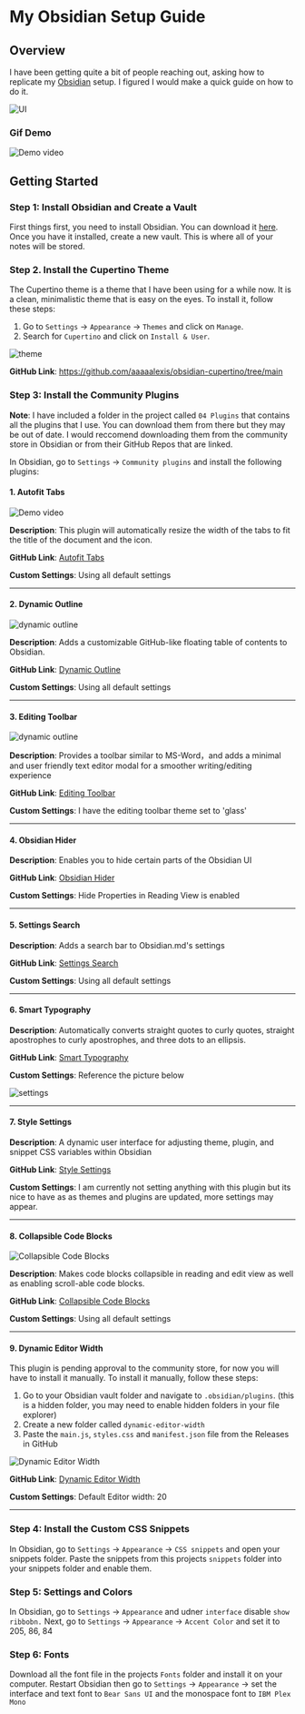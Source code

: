 # My Obsidian Setup Guide
## Overview
I have been getting quite a bit of people reaching out, asking how to replicate my [Obsidian](https://obsidian.md) setup. I figured I would make a quick guide on how to do it.

![UI](/images/main.png) 

### Gif Demo
![Demo video](/images/main.gif) 


## Getting Started
### Step 1: Install Obsidian and Create a Vault
First things first, you need to install Obsidian. You can download it [here](https://obsidian.md). Once you have it installed, create a new vault. This is where all of your notes will be stored.

### Step 2. Install the Cupertino Theme
The Cupertino theme is a theme that I have been using for a while now. It is a clean, minimalistic theme that is easy on the eyes. To install it, follow these steps:
1. Go to `Settings` -> `Appearance` -> `Themes` and click on `Manage`.
2. Search for `Cupertino` and click on `Install & User`.

![theme](https://github.com/aaaaalexis/obsidian-cupertino/blob/main/img/hero.png?raw=true)

**GitHub Link**: https://github.com/aaaaalexis/obsidian-cupertino/tree/main


### Step 3: Install the Community Plugins
**Note**: I have included a folder in the project called `04 Plugins` that contains all the plugins that I use. You can download them from there but they may be out of date. I would reccomend downloading them from the community store in Obsidian or from their GitHub Repos that are linked.

In Obsidian, go to `Settings` -> `Community plugins` and install the following plugins:
#### 1. Autofit Tabs
![Demo video](/images/autofit-demo.gif) 

**Description**: This plugin will automatically resize the width of the tabs to fit the title of the document and the icon.

**GitHub Link**: [Autofit Tabs](https://github.com/bwya77/autofit-tabs)

**Custom Settings**: Using all default settings

---

#### 2. Dynamic Outline

![dynamic outline](https://github.com/theopavlove/obsidian-dynamic-outline/raw/master/assets/demo-usage.gif)

**Description**: Adds a customizable GitHub-like floating table of contents to Obsidian.

**GitHub Link**: [Dynamic Outline](https://github.com/theopavlove/obsidian-dynamic-outline/)

**Custom Settings**: Using all default settings

---

#### 3. Editing Toolbar

![dynamic outline](https://github.com/PKM-er/obsidian-editing-toolbar/raw/master/editing-toolbar-demo.gif)

**Description**: Provides a toolbar similar to MS-Word，and adds a minimal and user friendly text editor modal for a smoother writing/editing experience

**GitHub Link**: [Editing Toolbar](https://github.com/PKM-er/obsidian-editing-toolbar)

**Custom Settings**: I have the editing toolbar theme set to 'glass'

---

#### 4. Obsidian Hider

**Description**: Enables you to hide certain parts of the Obsidian UI

**GitHub Link**: [Obsidian Hider](https://github.com/kepano/obsidian-hider)

**Custom Settings**: Hide Properties in Reading View is enabled

---

#### 5. Settings Search

**Description**: Adds a search bar to Obsidian.md's settings

**GitHub Link**: [Settings Search](https://github.com/javalent/settings-search)

**Custom Settings**: Using all default settings

---

#### 6. Smart Typography

**Description**: Automatically converts straight quotes to curly quotes, straight apostrophes to curly apostrophes, and three dots to an ellipsis.

**GitHub Link**: [Smart Typography](https://github.com/mgmeyers/obsidian-smart-typography)

**Custom Settings**: Reference the picture below

![settings](/images/smarttypographySettings.png)


---

#### 7. Style Settings

**Description**: A dynamic user interface for adjusting theme, plugin, and snippet CSS variables within Obsidian

**GitHub Link**: [Style Settings](https://github.com/mgmeyers/obsidian-style-settings)

**Custom Settings**: I am currently not setting anything with this plugin but its nice to have as as themes and plugins are updated, more settings may appear. 

---

#### 8. Collapsible Code Blocks

![Collapsible Code Blocks](https://github.com/bwya77/collapsible-code-blocks/blob/main/images/demo.gif?raw=true)

**Description**: Makes code blocks collapsible in reading and edit view as well as enabling scroll-able code blocks.

**GitHub Link**: [Collapsible Code Blocks](https://github.com/bwya77/collapsible-code-blocks)

**Custom Settings**: Using all default settings


---

#### 9. Dynamic Editor Width
This plugin is pending approval to the community store, for now you will have to install it manually. To install it manually, follow these steps:
1. Go to your Obsidian vault folder and navigate to `.obsidian/plugins`. (this is a hidden folder, you may need to enable hidden folders in your file explorer)
2. Create a new folder called `dynamic-editor-width`
3. Paste the `main.js`, `styles.css` and `manifest.json` file from the Releases in GitHub

![Dynamic Editor Width](https://github.com/bwya77/dynamic-editor-width/blob/main/images/demo.gif)

**GitHub Link**: [Dynamic Editor Width](https://github.com/bwya77/dynamic-editor-width)

**Custom Settings**: Default Editor width: 20

---

### Step 4: Install the Custom CSS Snippets
In Obsidian, go to `Settings` -> `Appearance` -> `CSS snippets` and open your snippets folder. Paste the snippets from this projects `snippets` folder into your snippets folder and enable them. 


### Step 5: Settings and Colors
In Obsidian, go to `Settings` -> `Appearance` and udner `interface` disable `show ribbobn.`
Next, go to `Settings` -> `Appearance` -> `Accent Color` and set it to 205, 86, 84

### Step 6: Fonts
Download all the font file in the projects `Fonts` folder and install it on your computer. Restart Obsidian then go to `Settings` -> `Appearance` -> set the interface and text font to `Bear Sans UI` and the monospace font to `IBM Plex Mono`

